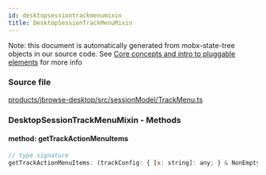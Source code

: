 ```yaml
---
id: desktopsessiontrackmenumixin
title: DesktopSessionTrackMenuMixin
---
```


Note: this document is automatically generated from mobx-state-tree objects in
our source code. See
[Core concepts and intro to pluggable elements](/docs/developer_guide/) for more
info

### Source file

[products/jbrowse-desktop/src/sessionModel/TrackMenu.ts](https://github.com/GMOD/jbrowse-components/blob/main/products/jbrowse-desktop/src/sessionModel/TrackMenu.ts)

### DesktopSessionTrackMenuMixin - Methods

#### method: getTrackActionMenuItems

```js
// type signature
getTrackActionMenuItems: (trackConfig: { [x: string]: any; } & NonEmptyObject & { setSubschema(slotName: string, data: Record<string, unknown>): Record<string, unknown> | ({ [x: string]: any; } & NonEmptyObject & { ...; } & IStateTreeNode<...>); } & IStateTreeNode<...>) => { ...; }[]
```
